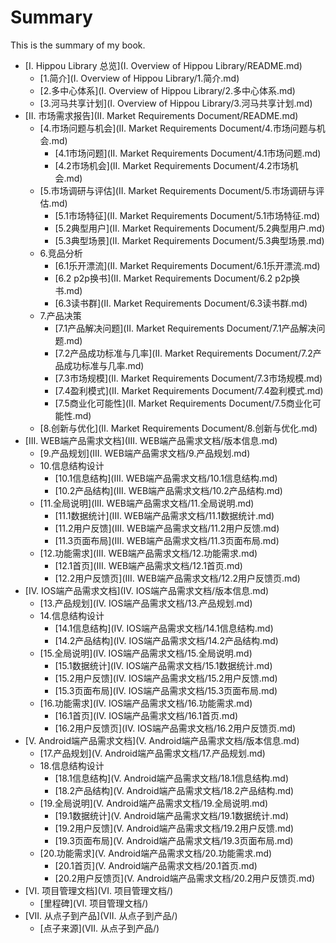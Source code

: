 # Summary

This is the summary of my book.

* [I. Hippou Library 总览](I. Overview of Hippou Library/README.md)
	* [1.简介](I. Overview of Hippou Library/1.简介.md)
	* [2.多中心体系](I. Overview of Hippou Library/2.多中心体系.md)
	* [3.河马共享计划](I. Overview of Hippou Library/3.河马共享计划.md)
* [II. 市场需求报告](II. Market Requirements Document/README.md)
	* [4.市场问题与机会](II. Market Requirements Document/4.市场问题与机会.md)
		* [4.1市场问题](II. Market Requirements Document/4.1市场问题.md)
		* [4.2市场机会](II. Market Requirements Document/4.2市场机会.md)
	* [5.市场调研与评估](II. Market Requirements Document/5.市场调研与评估.md)
		* [5.1市场特征](II. Market Requirements Document/5.1市场特征.md)
		* [5.2典型用户](II. Market Requirements Document/5.2典型用户.md)
		* [5.3典型场景](II. Market Requirements Document/5.3典型场景.md)
	* 6.竞品分析
		* [6.1乐开漂流](II. Market Requirements Document/6.1乐开漂流.md)
		* [6.2 p2p换书](II. Market Requirements Document/6.2 p2p换书.md)
		* [6.3读书群](II. Market Requirements Document/6.3读书群.md)
	* 7.产品决策
		* [7.1产品解决问题](II. Market Requirements Document/7.1产品解决问题.md)
		* [7.2产品成功标准与几率](II. Market Requirements Document/7.2产品成功标准与几率.md)
		* [7.3市场规模](II. Market Requirements Document/7.3市场规模.md)
		* [7.4盈利模式](II. Market Requirements Document/7.4盈利模式.md)
		* [7.5商业化可能性](II. Market Requirements Document/7.5商业化可能性.md)
	* [8.创新与优化](II. Market Requirements Document/8.创新与优化.md)
* [III. WEB端产品需求文档](III. WEB端产品需求文档/版本信息.md)
	* [9.产品规划](III. WEB端产品需求文档/9.产品规划.md)
	* 10.信息结构设计
		* [10.1信息结构](III. WEB端产品需求文档/10.1信息结构.md)
		* [10.2产品结构](III. WEB端产品需求文档/10.2产品结构.md)
	* [11.全局说明](III. WEB端产品需求文档/11.全局说明.md)
		* [11.1数据统计](III. WEB端产品需求文档/11.1数据统计.md)
		* [11.2用户反馈](III. WEB端产品需求文档/11.2用户反馈.md)
		* [11.3页面布局](III. WEB端产品需求文档/11.3页面布局.md)
	* [12.功能需求](III. WEB端产品需求文档/12.功能需求.md)
		* [12.1首页](III. WEB端产品需求文档/12.1首页.md)
		* [12.2用户反馈页](III. WEB端产品需求文档/12.2用户反馈页.md)
* [IV. IOS端产品需求文档](IV. IOS端产品需求文档/版本信息.md)
	* [13.产品规划](IV. IOS端产品需求文档/13.产品规划.md)
	* 14.信息结构设计
		* [14.1信息结构](IV. IOS端产品需求文档/14.1信息结构.md)
		* [14.2产品结构](IV. IOS端产品需求文档/14.2产品结构.md)
	* [15.全局说明](IV. IOS端产品需求文档/15.全局说明.md)
		* [15.1数据统计](IV. IOS端产品需求文档/15.1数据统计.md)
		* [15.2用户反馈](IV. IOS端产品需求文档/15.2用户反馈.md)
		* [15.3页面布局](IV. IOS端产品需求文档/15.3页面布局.md)
	* [16.功能需求](IV. IOS端产品需求文档/16.功能需求.md)
		* [16.1首页](IV. IOS端产品需求文档/16.1首页.md)
		* [16.2用户反馈页](IV. IOS端产品需求文档/16.2用户反馈页.md)
* [V. Android端产品需求文档](V. Android端产品需求文档/版本信息.md)
	* [17.产品规划](V. Android端产品需求文档/17.产品规划.md)
	* 18.信息结构设计
		* [18.1信息结构](V. Android端产品需求文档/18.1信息结构.md)
		* [18.2产品结构](V. Android端产品需求文档/18.2产品结构.md)
	* [19.全局说明](V. Android端产品需求文档/19.全局说明.md)
		* [19.1数据统计](V. Android端产品需求文档/19.1数据统计.md)
		* [19.2用户反馈](V. Android端产品需求文档/19.2用户反馈.md)
		* [19.3页面布局](V. Android端产品需求文档/19.3页面布局.md)
	* [20.功能需求](V. Android端产品需求文档/20.功能需求.md)
		* [20.1首页](V. Android端产品需求文档/20.1首页.md)
		* [20.2用户反馈页](V. Android端产品需求文档/20.2用户反馈页.md)
* [VI. 项目管理文档](VI. 项目管理文档/)
	* [里程碑](VI. 项目管理文档/)
* [VII. 从点子到产品](VII. 从点子到产品/)
	* [点子来源](VII. 从点子到产品/)

